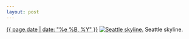 ```yaml
---
layout: post
---
```


<p>
  <time><a href="/304">{{ page.date | date: "%e %B, %Y" }}</a></time>
  <a href="/304"><img src="{{ site.assets_url }}/304-640.jpg" srcset="{{ site.assets_url }}/304-1280.jpg 1280w, {{ site.assets_url }}/304-960.jpg 960w, {{ site.assets_url }}/304-640.jpg 640w, {{ site.assets_url }}/304-320.jpg 320w" sizes="(min-width: 700px) 50vw, calc(100vw - 2rem)" alt="Seattle skyline." /></a>
  <span>Seattle skyline.</span>
</p>
